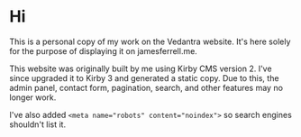 # Hi

This is a personal copy of my work on the Vedantra website. It's here solely for the purpose of displaying it on jamesferrell.me.

This website was originally built by me using Kirby CMS version 2. I've since upgraded it to Kirby 3 and generated a static copy. Due to this, the admin panel, contact form, pagination, search, and other features may no longer work.

I've also added `<meta name="robots" content="noindex">` so search engines shouldn't list it.
